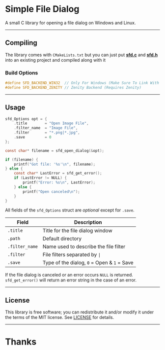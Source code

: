 # Simple File Dialog
A small C library for opening a file dialog on Windows and Linux.

---

## Compiling
The library comes with `CMakeLists.txt` but you can just put
**[sfd.c](src/sfd.c?raw=1)** and **[sfd.h](src/sfd.h?raw=1)**
into an existing project and compiled along with it

### Build Options
```c
#define SFD_BACKEND_WIN32  // Only For Windows (Make Sure To Link With 'comdlg32')
#define SFD_BACKEND_ZENITY // Zenity Backend (Requires Zenity)
```

---

## Usage

```c
sfd_Options opt = {
	.title        = "Open Image File",
	.filter_name  = "Image File",
	.filter       = "*.png|*.jpg",
	.save         = 0
};

const char* filename = sfd_open_dialog(&opt);

if (filename) {
	printf("Got file: '%s'\n", filename);
} else {
	const char* LastError = sfd_get_error();
	if (LastError != NULL) {
		printf("Error: %s\n", LastError);
	} else {
		printf("Open canceled\n");
	}
}
```

All fields of the `sfd_Options` struct are *optional* except for `.save`.

| Field           | Description
|-----------------|-------------------------------------------------------------
| `.title`        | Title for the file dialog window
| `.path`         | Default directory
| `.filter_name`  | Name used to describe the file filter
| `.filter`       | File filters separated by <code>&#124;</code>
| `.save`         | Type of the dialog, `0` = Open & `1` = Save

If the file dialog is canceled or an error occurs `NULL` is returned.
`sfd_get_error()` will return an error string in the case of an error.

---

## License
This library is free software; you can redistribute it and/or modify it under
the terms of the MIT license. See [LICENSE](LICENSE) for details.

---

# Thanks
